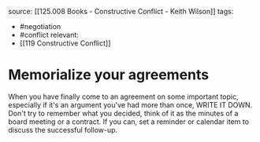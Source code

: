 source: [[125.008 Books - Constructive Conflict - Keith Wilson]]
tags:
- #negotiation 
- #conflict 
relevant: 
- [[119 Constructive Conflict]]

# Memorialize your agreements

When you have finally come to an agreement on some important topic, especially if it's an argument you've had more than once, WRITE IT DOWN. Don't try to remember what you decided, think of it as the minutes of a board meeting or a contract. If you can, set a reminder or calendar item to discuss the successful follow-up.
